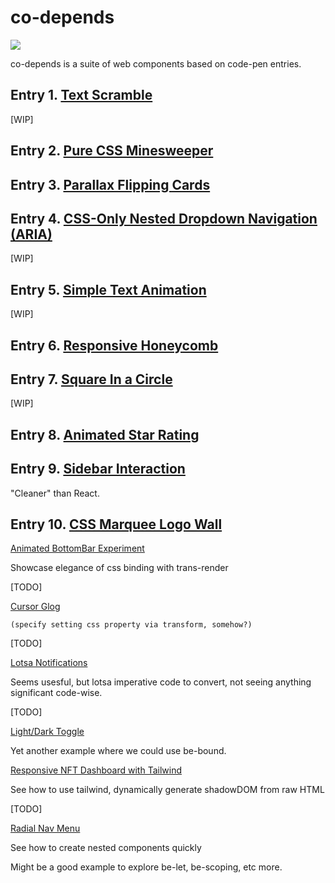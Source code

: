 # co-depends

<a href="https://nodei.co/npm/co-depends/"><img src="https://nodei.co/npm/co-depends.png"></a>

co-depends is a suite of web components based on code-pen entries.

## Entry 1.  [Text Scramble](https://codepen.io/soulwire/pen/mErPAK)
[WIP]

## Entry 2.  [Pure CSS Minesweeper](https://codepen.io/bali_balo/pen/BLJONk)

## Entry 3.  [Parallax Flipping Cards](https://codepen.io/tyrellrummage/pen/wqGgLO)

## Entry 4. [CSS-Only Nested Dropdown Navigation (ARIA)](https://codepen.io/gabriellewee/pen/oWyObX)  
[WIP]
## Entry 5.  [Simple Text Animation](https://codepen.io/yemon/pen/pWoROm)
[WIP]

## Entry 6.  [Responsive Honeycomb](https://codepen.io/gzuzkstro/pen/ebdxZQ)

## Entry 7.  [Square In a Circle](https://codepen.io/raymondyang/pen/eWGewE)
[WIP]

## Entry 8.  [Animated Star Rating](https://codepen.io/jkantner/pen/BarvVNa)

## Entry 9.  [Sidebar Interaction](https://codepen.io/aybukeceylan/pen/wvpBmrq)

"Cleaner" than React.

## Entry 10.  [CSS Marquee Logo Wall](https://codepen.io/hexagoncircle/pen/wvmjomb)

[Animated BottomBar Experiment](https://codepen.io/chrisbautista/pen/NWXjqLN)

Showcase elegance of css binding with trans-render

[TODO]

[Cursor Glog](https://codepen.io/davidkpiano/pen/gOoNZNe)
    
    (specify setting css property via transform, somehow?)

[TODO]

[Lotsa Notifications](https://codepen.io/jkantner/pen/XWzePgp)

Seems usesful, but lotsa imperative code to convert, not seeing anything significant code-wise.

[TODO]

[Light/Dark Toggle](https://codepen.io/jkantner/pen/eYygqJm)

Yet another example where we could use be-bound.

[Responsive NFT Dashboard with Tailwind](https://codepen.io/dilums/pen/YzrvrBy)

See how to use tailwind, dynamically generate shadowDOM from raw HTML

[TODO]

[Radial Nav Menu](https://codepen.io/Hyperplexed/pen/GRyeGeZ)

See how to create nested components quickly

Might be a good example to explore be-let, be-scoping, etc more.

